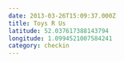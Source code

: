 ```yaml
---
date: 2013-03-26T15:09:37.000Z
title: Toys R Us
latitude: 52.037617388143794
longitude: 1.0994521007584241
category: checkin
---
```

